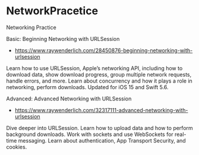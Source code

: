 # NetworkPracetice
Networking Practice

Basic: Beginning Networking with URLSession
- https://www.raywenderlich.com/28450876-beginning-networking-with-urlsession

Learn how to use URLSession, Apple’s networking API, including how to download data, show download progress, group multiple network requests, handle errors, and more. Learn about concurrency and how it plays a role in networking, perform downloads. Updated for iOS 15 and Swift 5.6.



Advanced: Advanced Networking with URLSession
- https://www.raywenderlich.com/32317111-advanced-networking-with-urlsession

Dive deeper into URLSession. Learn how to upload data and how to perform background downloads. Work with sockets and use WebSockets for real-time messaging. Learn about authentication, App Transport Security, and cookies.
